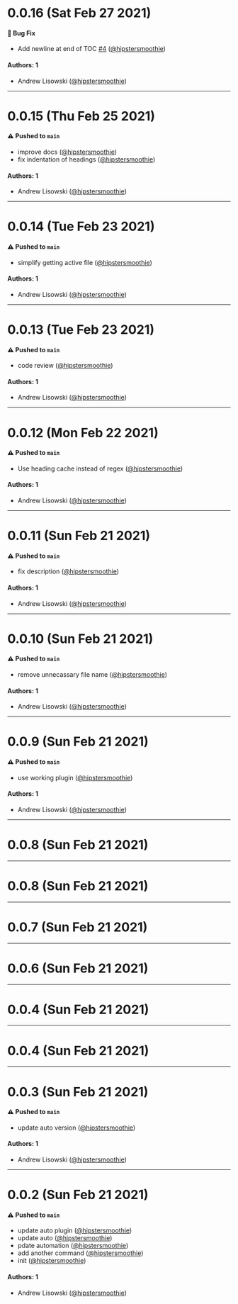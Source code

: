# 0.0.16 (Sat Feb 27 2021)

#### 🐛 Bug Fix

- Add newline at end of TOC [#4](https://github.com/hipstersmoothie/obsidian-plugin-toc/pull/4) ([@hipstersmoothie](https://github.com/hipstersmoothie))

#### Authors: 1

- Andrew Lisowski ([@hipstersmoothie](https://github.com/hipstersmoothie))

---

# 0.0.15 (Thu Feb 25 2021)

#### ⚠️ Pushed to `main`

- improve docs ([@hipstersmoothie](https://github.com/hipstersmoothie))
- fix indentation of headings ([@hipstersmoothie](https://github.com/hipstersmoothie))

#### Authors: 1

- Andrew Lisowski ([@hipstersmoothie](https://github.com/hipstersmoothie))

---

# 0.0.14 (Tue Feb 23 2021)

#### ⚠️ Pushed to `main`

- simplify getting active file ([@hipstersmoothie](https://github.com/hipstersmoothie))

#### Authors: 1

- Andrew Lisowski ([@hipstersmoothie](https://github.com/hipstersmoothie))

---

# 0.0.13 (Tue Feb 23 2021)

#### ⚠️ Pushed to `main`

- code review ([@hipstersmoothie](https://github.com/hipstersmoothie))

#### Authors: 1

- Andrew Lisowski ([@hipstersmoothie](https://github.com/hipstersmoothie))

---

# 0.0.12 (Mon Feb 22 2021)

#### ⚠️ Pushed to `main`

- Use heading cache instead of regex ([@hipstersmoothie](https://github.com/hipstersmoothie))

#### Authors: 1

- Andrew Lisowski ([@hipstersmoothie](https://github.com/hipstersmoothie))

---

# 0.0.11 (Sun Feb 21 2021)

#### ⚠️ Pushed to `main`

- fix description ([@hipstersmoothie](https://github.com/hipstersmoothie))

#### Authors: 1

- Andrew Lisowski ([@hipstersmoothie](https://github.com/hipstersmoothie))

---

# 0.0.10 (Sun Feb 21 2021)

#### ⚠️ Pushed to `main`

- remove unnecassary file name ([@hipstersmoothie](https://github.com/hipstersmoothie))

#### Authors: 1

- Andrew Lisowski ([@hipstersmoothie](https://github.com/hipstersmoothie))

---

# 0.0.9 (Sun Feb 21 2021)

#### ⚠️ Pushed to `main`

- use working plugin ([@hipstersmoothie](https://github.com/hipstersmoothie))

#### Authors: 1

- Andrew Lisowski ([@hipstersmoothie](https://github.com/hipstersmoothie))

---

# 0.0.8 (Sun Feb 21 2021)



---

# 0.0.8 (Sun Feb 21 2021)



---

# 0.0.7 (Sun Feb 21 2021)



---

# 0.0.6 (Sun Feb 21 2021)



---

# 0.0.4 (Sun Feb 21 2021)



---

# 0.0.4 (Sun Feb 21 2021)



---

# 0.0.3 (Sun Feb 21 2021)

#### ⚠️ Pushed to `main`

- update auto version ([@hipstersmoothie](https://github.com/hipstersmoothie))

#### Authors: 1

- Andrew Lisowski ([@hipstersmoothie](https://github.com/hipstersmoothie))

---

# 0.0.2 (Sun Feb 21 2021)

#### ⚠️ Pushed to `main`

- update auto plugin ([@hipstersmoothie](https://github.com/hipstersmoothie))
- update auto ([@hipstersmoothie](https://github.com/hipstersmoothie))
- pdate automation ([@hipstersmoothie](https://github.com/hipstersmoothie))
- add another command ([@hipstersmoothie](https://github.com/hipstersmoothie))
- init ([@hipstersmoothie](https://github.com/hipstersmoothie))

#### Authors: 1

- Andrew Lisowski ([@hipstersmoothie](https://github.com/hipstersmoothie))
